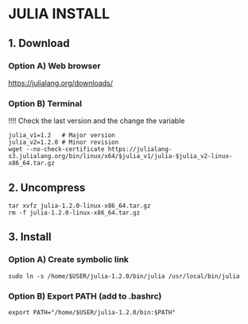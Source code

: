 # JULIA INSTALL

## 1. Download 

### Option A) Web browser
https://julialang.org/downloads/

### Option B) Terminal
!!!! Check the last version and the change the variable
```
julia_v1=1.2   # Major version
julia_v2=1.2.0 # Minor revision
wget --no-check-certificate https://julialang-s3.julialang.org/bin/linux/x64/$julia_v1/julia-$julia_v2-linux-x86_64.tar.gz
```

## 2. Uncompress
```
tar xvfz julia-1.2.0-linux-x86_64.tar.gz
rm -f julia-1.2.0-linux-x86_64.tar.gz
```

## 3. Install

### Option A) Create symbolic link
```
sudo ln -s /home/$USER/julia-1.2.0/bin/julia /usr/local/bin/julia
```
### Option B) Export PATH (add to .bashrc)
```
export PATH="/home/$USER/julia-1.2.0/bin:$PATH"
```
